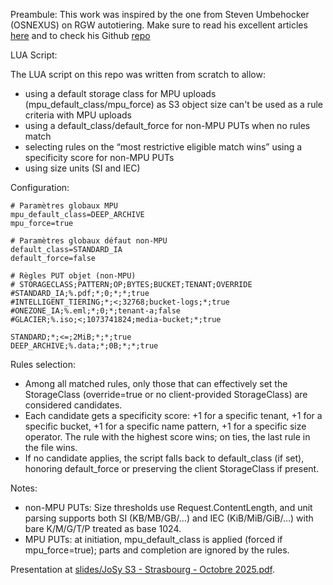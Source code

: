 Preambule: This work was inspired by the one from Steven Umbehocker (OSNEXUS) on RGW autotiering. Make sure to read his excellent articles [here](https://ceph.io/en/news/blog/2024/auto-tiering-ceph-object-storage-part-1/) and to check his Github [repo](https://github.com/OSNEXUS/rgw-autotier)

LUA Script:

The LUA script on this repo was written from scratch to allow:
- using a default storage class for MPU uploads (mpu_default_class/mpu_force) as S3 object size can't be used as a rule criteria with MPU uploads
- using a default_class/default_force for non-MPU PUTs when no rules match
- selecting rules on the “most restrictive eligible match wins” using a specificity score for non-MPU PUTs
- using size units (SI and IEC)

Configuration:

```
# Paramètres globaux MPU
mpu_default_class=DEEP_ARCHIVE
mpu_force=true

# Paramètres globaux défaut non-MPU
default_class=STANDARD_IA
default_force=false

# Règles PUT objet (non-MPU)
# STORAGECLASS;PATTERN;OP;BYTES;BUCKET;TENANT;OVERRIDE
#STANDARD_IA;%.pdf;*;0;*;*;true
#INTELLIGENT_TIERING;*;<;32768;bucket-logs;*;true
#ONEZONE_IA;%.eml;*;0;*;tenant-a;false
#GLACIER;%.iso;<;1073741824;media-bucket;*;true

STANDARD;*;<=;2MiB;*;*;true
DEEP_ARCHIVE;%.data;*;0B;*;*;true
```

Rules selection:

- Among all matched rules, only those that can effectively set the StorageClass (override=true or no client-provided StorageClass) are considered candidates.
- Each candidate gets a specificity score: +1 for a specific tenant, +1 for a specific bucket, +1 for a specific name pattern, +1 for a specific size operator. The rule with the highest score wins; on ties, the last rule in the file wins.
- If no candidate applies, the script falls back to default_class (if set), honoring default_force or preserving the client StorageClass if present.

Notes:

- non-MPU PUTs: Size thresholds use Request.ContentLength, and unit parsing supports both SI (KB/MB/GB/…) and IEC (KiB/MiB/GiB/…) with bare K/M/G/T/P treated as base 1024.
- MPU PUTs: at initiation, mpu_default_class is applied (forced if mpu_force=true); parts and completion are ignored by the rules.
  
Presentation at [slides/JoSy S3 - Strasbourg - Octobre 2025.pdf](https://github.com/FredNass/s3-dynamic-placement-and-archiving/blob/main/slides/JoSy%20S3%20-%20Strasbourg%20-%20Octobre%202025.pdf).

